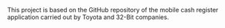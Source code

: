 This project is based on the GitHub repository of the mobile cash register application carried out by Toyota and 32-Bit companies.
